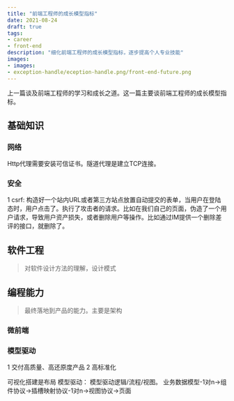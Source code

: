 ```yaml
---
title: "前端工程师的成长模型指标"
date: 2021-08-24
draft: true
tags:
- career
- front-end
description: "细化前端工程师的成长模型指标，逐步提高个人专业技能"
images:
- images:
- exception-handle/eception-handle.png/front-end-future.png
---
```


上一篇谈及前端工程师的学习和成长之道。这一篇主要谈前端工程师的成长模型指标。

## 基础知识

### 网络

Http代理需要安装可信证书。隧道代理是建立TCP连接。

### 安全


1 csrf: 构造好一个站内URL或者第三方站点放置自动提交的表单，当用户在登陆态时，用户点击了。执行了攻击者的请求。比如在我们自己的页面，伪造了一个用户请求，导致用户资产损失，或者删除用户等操作。比如通过IM提供一个删除差评的接口，就删除了。



## 软件工程

> 对软件设计方法的理解，设计模式

## 编程能力

> 最终落地到产品的能力。主要是架构

### 微前端

### 模型驱动

1 交付高质量、高还原度产品
2 高标准化

可视化搭建是布局
模型驱动： 模型驱动逻辑/流程/视图。
业务数据模型-1对n->组件协议->插槽映射协议-1对n->视图协议->页面


<!-- 

## 未来趋势

从前端技术方向上看，2021目前比较流行的有

* serverless
* ide
* 搭建
* 智能化：

---

智能化：
端智能：离线计算不满足实时性要求，采集用户行为数据（模型+标准）在端侧，通过脚本特征分析（标准数据源），端侧AI决策（机器学习+深度神经网络部署深度模型），实时智能push、营销推送、信息流实时推荐等。未来趋势是云+端协同智能。
优势：
1 隐私、安全：信息保持在端侧 不会上传到云
2 实时
3 节省资源
4 用户数据和触点多

落地场景：  
风向标、本地重排、智能刷新、会话式推荐、跳失点预测

推理引擎：
https://github.com/alibaba/MNN
NCNN
TFLite
Caffe2
Mace
Tensorflow Lite

前端发力点：
工程链路： 决策引擎、行为收集引擎；平台规则中心；数据分析；AB实验

---

智能化UI: 千人千面
方案：
1 设计模版样式

* 无标准
* 效能
* 算法匹配缺失
* 不通用，没有沉淀

2 语义标签体系+工程和算法

* UI语义标签：表现层（风格、形状、布局、色彩、文字）+ 信息层（相关型、权益型、时效、认知、行动）
* 用户属性： 年龄，性别，城市 业务属性： 购买次数
  
3 场景配置和投放： 楼层级别的动态运营（人群、渠道、业务规则，算法决策）
4 智能合图，视觉稿生成组件

---

从前端工程师职业方向看： 从Lass、Pass，到现在Sass产品比较流行，未来Sass级工程师是否会持续增长，甚至会超过后端工程师？SaaS 型为主的创业公司，他们一百个工程师里面，基本上有五六十个是前端工程师？人机交互的载体本质就是产品，前端工程师是否逐步到Sass产品工程师？

* Sass产品工程师
* SRE工程师

从人数来看：程序员上百万，中国前端工程师几十万？逐步发展到程序员千万级，前端百万级是否可能？

---

## 职业路径

前端知识点有个特点杂而多，如果每一个知识都学习肯定是不成系统，有很多无效做功。需要对知识分类，尽量学通用知识，在某个领域深耕，并且要从经济视角考虑ROI，也就是投入产出比。

什么是通用知识？
像四表一局（图表、表单、列表、表格以及布局） 属于重复劳动，低成本知识，早晚会被智能化或者低代码搭建干掉。中后台领域的这些肯定是没有投入价值的。

有哪些领域课深入？
领域是业务领域、Sass工具领域？我们在开发一个产品的时候，需要关注产品的核心能力，关注它的业务模型领域，关注它的核心工具技术。 像BI 数据可视化， Sass工具编辑器领域专家


怎么考虑ROI？

搭建：
1 升级搭建能力
2 模块免开发能力

## 技能树

高阶：

- [] 搭建
- [x] nodejs
  + Next.js Midway.js Fastify Sails.js Meteor.js Koa.js Express.js
  + mqtt Kafka RabbitMq Dnode Socket.io Dubbo gRPC
  + GraphQL REST
  + LiteDB Redis MongoDB PostgreSQL MySQL
  + Docker PM2 
- [] 国际化
- [] 体验管理
- [] IDE
- [] 数据可视化
- [] 工程体系： 微前端、容器
- [] 跨端技术
- [] 互动技术
- [] 智能化
- [] 多媒体

中级：
- [] 研发链路
- [] 库
- [] 框架
- [] 性能优化
- [] 工作原理
- [] 综合能力

初级：
- [] html
- [] css
- [] JS
- [] 浏览器

## 技术建设方向

### 用户体验

体验盾牌：
用户洞察 | 视觉还原 | 稳定性 | 性能优化
---------|----------|---------
 跳失率分析 | 全局：风格、规范 | 更稳定的发布系统 ｜ 持续优化CWV
 用户反馈 | 业务组件沉淀、复用 | 更完善的监控 | 提升good urls占比
  |  |  | 图片加载

### 研发效率

* 单测
* code review草案
  * 指标要求+评审规则+巡检
  * 标题可读性
* 跨产品可复用组件
  * 通用： 弹窗；截屏；小黄条；图片裁剪
  * 用户：分享，地址控件
  * 卡片：
  * 活动

怎么高效地管理组件

### spa

pv缺失

### 团队建设

* 分享机制
  * 做成品牌
  * 轻松 启发式，避免述职 高大空的分享

### 安全生产


### 编码 

1 代码规范

命名；编码格式统一；tab缩进；分号

2 静态代码检查

eslint
eslint-watch

### 测试

自测
测试用例
自动化测试
异常兜底
线上监控报警： 接口 jserror pv环比下降 白屏监控
物理影响面+通知业务方

### 发布

1 diff + code review
2 灰度+回滚
3 线上真实环境验证（公网访问）

### 前端监控

采集方案： 基于Element timing+Performance Observer, 自定义属性上报
实时计算海量数据的思路： 空间换时间->提前计算好 数据立方 需要的时候取出来就行 -->
